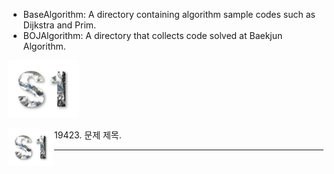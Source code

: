 - BaseAlgorithm: A directory containing algorithm sample codes such as Dijkstra and Prim.
- BOJAlgorithm: A directory that collects code solved at Baekjun Algorithm.



![1](img/1.png)

<img src="img/1.png" width="auto" height="60pt" align="left"> 19423. 문제 제목.

---



